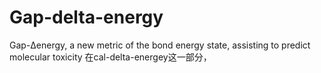 # Gap-delta-energy
Gap-Δenergy, a new metric of the bond energy state, assisting to predict molecular toxicity
在cal-delta-energey这一部分，
